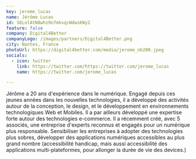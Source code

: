```yaml
---
key: jerome_lucas
name: Jérôme Lucas
id: S6LolAtN8whz9n7mkvqcWdwsKWy2
feature: false
company: Digital4Better
companyLogo: /images/partners/Digital4Better.png
city: Nantes, France
photoUrl: https://digital4better.com/media/jerome_nb200.jpeg
socials:
  - icon: twitter
    link: https://twitter.com/https://twitter.com/jerome_lucas
    name: https://twitter.com/jerome_lucas

---
```


Jérôme a 20 ans d'expérience dans le numérique. Engagé depuis ces jeunes années dans les nouvelles technologies, il a développé des activités autour de la conception, le design, et le développement en environnements technologiques Web et Mobiles. Il a par ailleurs développé une expertise forte autour des technologies e-commerce. Il a récemment créé, avec 5 associés, une entreprise d'experts reconnus et engagés pour un numérique plus responsable. Sensibiliser les entreprises à adopter des technologies plus sobres, développer des applications numériques accessibles au plus grand nombre (accessibilité handicap, mais aussi accessibilité des applications multi-plateformes, pour allonger la durée de vie des devices.)